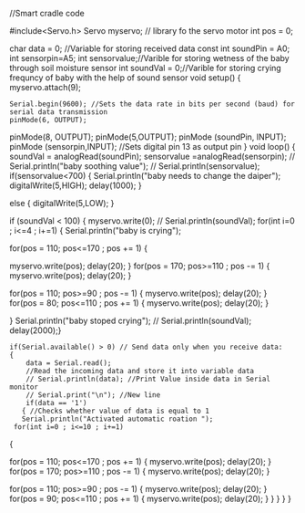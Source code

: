 //Smart cradle code

#include<Servo.h>
Servo myservo; // library fo the servo motor
int pos = 0;

char data = 0; //Variable for storing received data
const int soundPin = A0; 
int sensorpin=A5;
int sensorvalue;//Varible for storing wetness of the baby through soil moisture sensor
int soundVal = 0;//Varible for storing crying frequncy of baby with the help of sound sensor
void setup() 
{
  myservo.attach(9);

    Serial.begin(9600); //Sets the data rate in bits per second (baud) for serial data transmission
    pinMode(6, OUTPUT);
pinMode(8, OUTPUT);
pinMode(5,OUTPUT);
    pinMode (soundPin, INPUT);
    pinMode (sensorpin,INPUT);
    //Sets digital pin 13 as output pin
}
void loop()
{
  soundVal = analogRead(soundPin);
  sensorvalue =analogRead(sensorpin);
  // Serial.println("baby soothing value");
  // Serial.println(sensorvalue);
  if(sensorvalue<700)
  {
    Serial.println("baby needs to change the daiper");
    digitalWrite(5,HIGH);
    delay(1000);
  }
  
  else
  {
    digitalWrite(5,LOW);
  }
  
  if (soundVal < 100)
  {
  myservo.write(0);
  // Serial.println(soundVal);
  for(int i=0 ; i<=4 ; i+=1) {
    Serial.println("baby is crying");
  
  for(pos = 110; pos<=170 ; pos += 1)
{
  
  myservo.write(pos);
  delay(20);
}
for(pos = 170; pos>=110 ; pos -= 1)
{
  myservo.write(pos);
  delay(20);
}
  
for(pos = 110; pos>=90 ; pos -= 1)
{
  myservo.write(pos);
  delay(20);
}
 for(pos = 80; pos<=110 ; pos += 1)
{
  myservo.write(pos);
  delay(20);
}


 
  }
  Serial.println("baby stoped crying");
  // Serial.println(soundVal);
  delay(2000);}

    if(Serial.available() > 0) // Send data only when you receive data:
    {
        data = Serial.read();   
        //Read the incoming data and store it into variable data
        // Serial.println(data); //Print Value inside data in Serial monitor
        // Serial.print("\n"); //New line 
        if(data == '1')
       { //Checks whether value of data is equal to 1 
       Serial.println("Activated automatic roation ");
     for(int i=0 ; i<=10 ; i+=1)
  {         

 for(pos = 110; pos<=170 ; pos += 1)
{
  myservo.write(pos);
  delay(20);
}        
for(pos = 170; pos>=110 ; pos -= 1)
{
  myservo.write(pos);
  delay(20);
}
  
for(pos = 110; pos>=90 ; pos -= 1)
{
  myservo.write(pos);
  delay(20);
}
 for(pos = 90; pos<=110 ; pos += 1)
{
  myservo.write(pos);
  delay(20);
}
  } } } }
